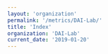 ```yaml
---
layout: 'organization'
permalink: '/metrics/DAI-Lab/'
title: 'Index'
organization: 'DAI-Lab'
current_date: '2019-01-20'
---
```

